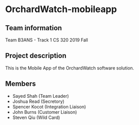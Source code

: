 # OrchardWatch-mobileapp

## Team information

Team B3ANS - Track 1
CS 320 2019 Fall

## Project description

This is the Mobile App of the OrchardWatch software solution.

## Members

* Sayed Shah (Team Leader)
* Joshua Read (Secretory)
* Spencer Kocot (Integration Liaison)
* John Burns (Customer Liaison)
* Steven Qiu (Wild Card)
